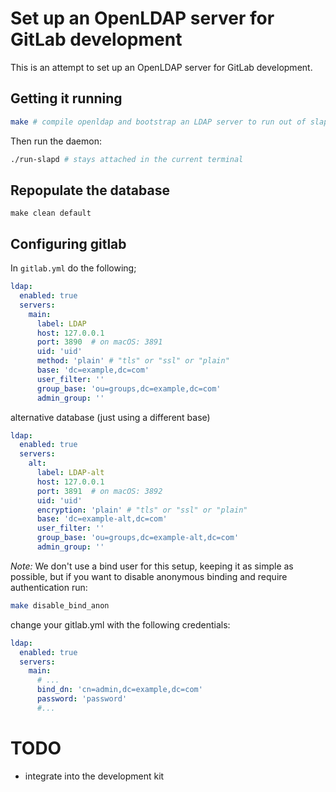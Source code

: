 # Set up an OpenLDAP server for GitLab development

This is an attempt to set up an OpenLDAP server for GitLab development.

## Getting it running

```bash
make # compile openldap and bootstrap an LDAP server to run out of slapd.d
```

Then run the daemon:

```bash
./run-slapd # stays attached in the current terminal
```

## Repopulate the database
```
make clean default
```

## Configuring gitlab

In `gitlab.yml` do the following;

```yaml
ldap:
  enabled: true
  servers:
    main:
      label: LDAP
      host: 127.0.0.1
      port: 3890  # on macOS: 3891
      uid: 'uid'
      method: 'plain' # "tls" or "ssl" or "plain"
      base: 'dc=example,dc=com'
      user_filter: ''
      group_base: 'ou=groups,dc=example,dc=com'
      admin_group: ''
```

alternative database (just using a different base)

```yaml
ldap:
  enabled: true
  servers:
    alt:
      label: LDAP-alt
      host: 127.0.0.1
      port: 3891  # on macOS: 3892
      uid: 'uid'
      encryption: 'plain' # "tls" or "ssl" or "plain"
      base: 'dc=example-alt,dc=com'
      user_filter: ''
      group_base: 'ou=groups,dc=example-alt,dc=com'
      admin_group: ''
```

*Note:* We don't use a bind user for this setup, keeping it as simple as possible, but if you want to disable anonymous binding and require authentication run:

```bash
make disable_bind_anon
```

change your gitlab.yml with the following credentials:

```yaml
ldap:
  enabled: true
  servers:
    main:
      # ...
      bind_dn: 'cn=admin,dc=example,dc=com'
      password: 'password'
      #...
```

# TODO

- integrate into the development kit
